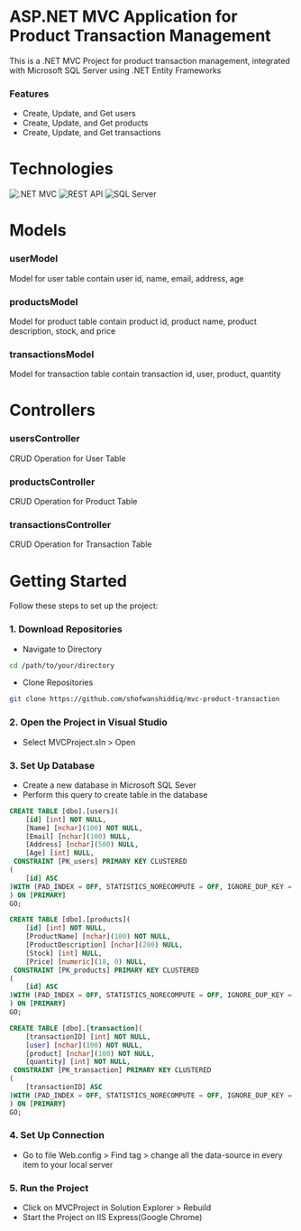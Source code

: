 # ASP.NET MVC Application for Product Transaction Management

This is a .NET MVC Project for product transaction management, integrated with Microsoft SQL Server using .NET Entity Frameworks

### Features
* Create, Update, and Get users
* Create, Update, and Get products
* Create, Update, and Get transactions

# Technologies
![.NET MVC](https://img.shields.io/badge/.NET_MVC-%230078D4.svg?style=for-the-badge&logo=.net&logoColor=white)  ![REST API](https://img.shields.io/badge/restapi-%23000000.svg?style=for-the-badge&logo=swagger&logoColor=white)  ![SQL Server](https://img.shields.io/badge/SQL_Server-%23007A92.svg?style=for-the-badge&logo=microsoft-sql-server&logoColor=white)

# Models

### userModel
Model for user table contain user id, name, email, address, age

### productsModel
Model for product table contain product id, product name, product description, stock, and price

### transactionsModel
Model for transaction table contain transaction id, user, product, quantity

# Controllers
### usersController
CRUD Operation for User Table

### productsController
CRUD Operation for Product Table

### transactionsController
CRUD Operation for Transaction Table

# Getting Started

Follow these steps to set up the project:

### 1. Download Repositories
* Navigate to Directory
```bash
cd /path/to/your/directory
```
* Clone Repositories
```bash
git clone https://github.com/shofwanshiddiq/mvc-product-transaction
```

### 2. Open the Project in Visual Studio
* Select MVCProject.sln > Open

### 3. Set Up Database
* Create a new database in Microsoft SQL Sever
* Perform this query to create table in the database
```sql
CREATE TABLE [dbo].[users](
	[id] [int] NOT NULL,
	[Name] [nchar](100) NOT NULL,
	[Email] [nchar](100) NULL,
	[Address] [nchar](500) NULL,
	[Age] [int] NULL,
 CONSTRAINT [PK_users] PRIMARY KEY CLUSTERED 
(
	[id] ASC
)WITH (PAD_INDEX = OFF, STATISTICS_NORECOMPUTE = OFF, IGNORE_DUP_KEY = OFF, ALLOW_ROW_LOCKS = ON, ALLOW_PAGE_LOCKS = ON) ON [PRIMARY]
) ON [PRIMARY]
GO;

CREATE TABLE [dbo].[products](
	[id] [int] NOT NULL,
	[ProductName] [nchar](100) NOT NULL,
	[ProductDescription] [nchar](200) NULL,
	[Stock] [int] NULL,
	[Price] [numeric](18, 0) NULL,
 CONSTRAINT [PK_products] PRIMARY KEY CLUSTERED 
(
	[id] ASC
)WITH (PAD_INDEX = OFF, STATISTICS_NORECOMPUTE = OFF, IGNORE_DUP_KEY = OFF, ALLOW_ROW_LOCKS = ON, ALLOW_PAGE_LOCKS = ON) ON [PRIMARY]
) ON [PRIMARY]
GO;

CREATE TABLE [dbo].[transaction](
	[transactionID] [int] NOT NULL,
	[user] [nchar](100) NOT NULL,
	[product] [nchar](100) NOT NULL,
	[quantity] [int] NOT NULL,
 CONSTRAINT [PK_transaction] PRIMARY KEY CLUSTERED 
(
	[transactionID] ASC
)WITH (PAD_INDEX = OFF, STATISTICS_NORECOMPUTE = OFF, IGNORE_DUP_KEY = OFF, ALLOW_ROW_LOCKS = ON, ALLOW_PAGE_LOCKS = ON) ON [PRIMARY]
) ON [PRIMARY]
GO;
```

### 4. Set Up Connection
* Go to file Web.config > Find tag <connectionString> > change all the data-source in every item to your local server

### 5. Run the Project
* Click on MVCProject in Solution Explorer > Rebuild
* Start the Project on IIS Express(Google Chrome)
